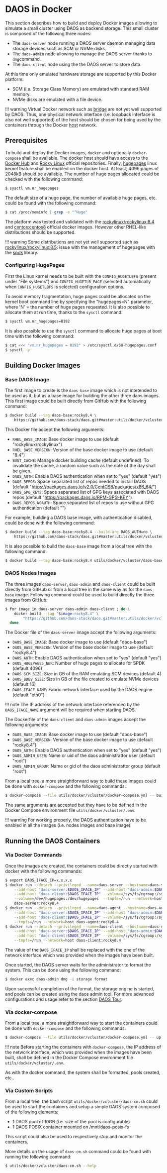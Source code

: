 # DAOS in Docker

This section describes how to build and deploy Docker images allowing to simulate a small cluster
using DAOS as backend storage.  This small cluster is composed of the following three nodes:

- The `daos-server` node running a DAOS server daemon managing data storage devices such as SCM or
  NVMe disks.
- The `daos-admin` node allowing to manage the DAOS server thanks to `dmg`command.
- The `daos-client` node using the the DAOS server to store data.

At this time only emulated hardware storage are supported by this Docker platform:

- SCM (i.e. Storage Class Memory) are emulated with standard RAM memory.
- NVMe disks are emulated with a file device.

!!! warning
    Virtual Docker network such as [bridge](https://docs.docker.com/network/bridge/) are not yet
    well supported by DAOS.  Thus, one physical network interface (i.e. loopback interface is also
    not well supported) of the host should be chosen for being used by the containers through the
    Docker [host](https://docs.docker.com/network/host/) network.


## Prerequisites

To build and deploy the Docker images, `docker` and optionally `docker-compose` shall be available.
The docker host should have access to the [Docker Hub](https://hub.docker.com/) and
[Rocky Linux](https://rockylinux.org/) official repositories.  Finally,
[hugepages](https://www.kernel.org/doc/Documentation/vm/hugetlbpage.txt) linux kernel feature shall
be enabled on the docker host.  At least, 4096 pages of 2048kB should be available.  The number of
huge pages allocated could be checked with the following command:

```bash
$ sysctl vm.nr_hugepages
```

The default size of a huge page, the number of available huge pages, etc. could be found with the
following command:

```bash
$ cat /proc/meminfo | grep -e "^Huge"
```

The platform was tested and validated with the
[rockylinux/rockylinux:8.4](https://hub.docker.com/r/rockylinux/rockylinux) and
[centos:centos8](https://hub.docker.com/_/centos) official docker images.  However other RHEL-like
distributions should be supported.

!!! warning
    Some distributions are not yet well supported such as
    [rockylinux/rockylinux:8.5](https://hub.docker.com/r/rockylinux/rockylinux): issue with the
    management of hugepages with the [spdk](https://spdk.io/) library.



### Configuring HugePages

First the Linux kernel needs to be built with the `CONFIG_HUGETLBFS` (present under "File systems")
and `CONFIG_HUGETLB_PAGE` (selected automatically when `CONFIG_HUGETLBFS` is selected) configuration
options.

To avoid memory fragmentation, huge pages could be allocated on the kernel boot command line by
specifying the "hugepages=N" parameter, where 'N' = the number of huge pages requested.  It is also
possible to allocate them at run time, thanks to the `sysctl` command:

```bash
$ sysctl vm.nr_hugepages=8192
```

It is also possible to use the `sysctl` command to allocate huge pages at boot time with the
following command:

```bash
$ cat <<< "vm.nr_hugepages = 8192" > /etc/sysctl.d/50-hugepages.conf
$ sysctl -p
```

## Building Docker Images

### Base DAOS Image

The first image to create is the `daos-base` image which is not intetended to be used as it, but as
a base image for building the other three daos images.  This first image could be built directly
from GitHub with the following command:

```bash
$ docker build --tag daos-base:rocky8.4 \
	https://github.com/daos-stack/daos.git#master:utils/docker/vcluster/daos-base/el8
```

This Docker file accept the following arguments:

- `RHEL_BASE_IMAGE`: Base docker image to use (default "rockylinux/rockylinux")
- `RHEL_BASE_VERSION`: Version of the base docker image to use (default "8.4")
- `BUST_CACHE`: Manage docker building cache (default undefined).  To invalidate the cache, a random
	value such as the date of the day shall be given.
- `DAOS_AUTH`: Enable DAOS authentication when set to "yes" (default "yes")
- `DAOS_REPOS`: Space separated list of repos needed to install DAOS (default
	"https://packages.daos.io/v2.0/CentOS8/packages/x86_64/")
- `DAOS_GPG_KEYS`: Space separated list of GPG keys associated with DAOS repos (default
	"https://packages.daos.io/RPM-GPG-KEY")
- `DAOS_REPOS_NOAUTH`: Space separated list of repos to use without GPG authentication
	(default "")

For example, building a DAOS base image, with authentication disabled, could be done with the
following command:

```bash
$ docker build --tag daos-base:rocky8.4 --build-arg DAOS_AUTH=no \
	https://github.com/daos-stack/daos.git#master:utils/docker/vcluster/daos-base/el8
```

It is also possible to build the `daos-base` image from a local tree with the following command:

```bash
$ docker build --tag daos-base:rocky8.4 utils/docker/vcluster/daos-base/el8
```

### DAOS Nodes Images

The three images `daos-server`, `daos-admin` and `daos-client` could be built directly from GitHub
or from a local tree in the same way as for the `daos-base` image.  Following command could be used
to build directly the three images from GitHub:

```bash
$ for image in daos-server daos-admin daos-client ; do \
	docker build --tag "$image:rocky8.4" \
		"https://github.com/daos-stack/daos.git#master:utils/docker/vcluster/$image/el8"; \
  done
```

The Docker file of the `daos-server` image accept the following arguments:

- `DAOS_BASE_IMAGE`: Base docker image to use (default "daos-base")
- `DAOS_BASE_VERSION`: Version of the base docker image to use (default "rocky8.4")
- `DAOS_AUTH`: Enable DAOS authentication when set to "yes" (default "yes")
- `DAOS_HUGEPAGES_NBR`: Number of huge pages to allocate for SPDK (default 4096)
- `DAOS_SCM_SIZE`: Size in GB of the RAM emulating SCM devices (default 4)
- `DAOS_BDEV_SIZE`: Size in GB of the file created to emulate NVMe devices (default 16)
- `DAOS_IFACE_NAME`: Fabric network interface used by the DAOS engine (default "eth0")

!!! note
    The IP address of the network interface referenced by the `DAOS_IFACE_NAME` argument will be
    required when starting DAOS.

The Dockerfile of the `daos-client` and `daos-admin` images accept the following arguments:

- `DAOS_BASE_IMAGE`: Base docker image to use (default "daos-base")
- `DAOS_BASE_VERSION`: Version of the base docker image to use (default "rocky8.4")
- `DAOS_AUTH`: Enable DAOS authentication when set to "yes" (default "yes")
- `DAOS_ADMIN_USER`: Name or uid of the daos administrattor user (default "root")
- `DAOS_ADMIN_GROUP`: Name or gid of the daos administrattor group (default "root")

From a local tree, a more straightforward way to build these images could be done with
`docker-compose` and the following commands:

```bash
$ docker-compose --file utils/docker/vcluster/docker-compose.yml -- build
```

The same arguments are accepted but they have to be defined in the Docker Compose environment file
`utils/docker/vcluster/.env`.

!!! warning
    For working properly, the DAOS authentication have to be enabled in all the images (i.e. nodes
    images and base image).

## Running the DAOS Containers

### Via Docker Commands

Once the images are created, the containers could be directly started with docker with the following
commands:

```bash
$ export DAOS_IFACE_IP=x.x.x.x
$ docker run --detach --privileged --name=daos-server --hostname=daos-server \
	--add-host "daos-server:$DAOS_IFACE_IP" --add-host "daos-admin:$DAOS_IFACE_IP" \
	--add-host "daos-client:$DAOS_IFACE_IP" --volume=/sys/fs/cgroup:/sys/fs/cgroup:ro \
	--volume=/dev/hugepages:/dev/hugepages  --tmpfs=/run --network=host \
	daos-server:rocky8.4
$ docker run --detach --privileged --name=daos-agent --hostname=daos-agent \
	--add-host "daos-server:$DAOS_IFACE_IP" --add-host "daos-admin:$DAOS_IFACE_IP" \
	--add-host "daos-client:$DAOS_IFACE_IP" --volume=/sys/fs/cgroup:/sys/fs/cgroup:ro \
	--tmpfs=/run --network=host daos-agent:rocky8.4
$ docker run --detach --privileged --name=daos-client --hostname=daos-client \
	--add-host "daos-server:$DAOS_IFACE_IP" --add-host "daos-admin:$DAOS_IFACE_IP" \
	--add-host "daos-client:$DAOS_IFACE_IP" --volume=/sys/fs/cgroup:/sys/fs/cgroup:ro \
	--tmpfs=/run --network=host daos-client:rocky8.4
```

The value of the `DAOS_IFACE_IP` shall be replaced with the one of the network interface which was
provided when the images have been built.

Once started, the DAOS server waits for the administrator to format the system.
This can be done using the following command:

```bash
$ docker exec daos-admin dmg -i storage format
```

Upon successful completion of the format, the storage engine is started, and pools
can be created using the daos admin tool.  For more advanced configurations and usage refer to the
section [DAOS Tour](https://docs.daos.io/QSG/tour/).


### Via docker-compose

From a local tree, a more straightforward way to start the containers could be done with
`docker-compose` and the following commands:

```bash
$ docker-compose --file utils/docker/vcluster/docker-compose.yml -- up --detach
```

!!! note
    Before starting the containers with `docker-compose`, the IP address of the network interface,
    which was provided when the images have been built, shall be defined in the Docker
    Compose environment file `utils/docker/vcluster/.env`.

As with the docker command, the system shall be formatted, pools created, etc..


### Via Custom Scripts

From a local tree, the bash script `utils/docker/vcluster/daos-cm.sh` could be used to start the
containers and setup a simple DAOS system composed of the following elements:

- 1 DAOS pool of 10GB (i.e. size of the pool is configurable)
- 1 DAOS POSIX container mounted on /mnt/daos-posix-fs

This script could also be used to respectively stop and monitor the containers.

More details on the usage of `daos-cm.sh` command could be found with running the following command:

```bash
$ utils/docker/vcluster/daos-cm.sh --help
```
